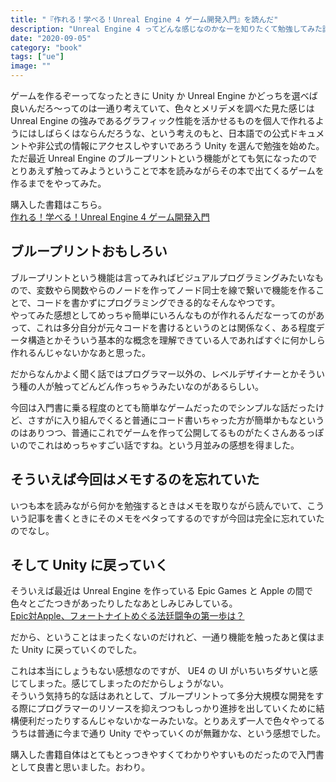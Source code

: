 ```yaml
---
title: "『作れる！学べる！Unreal Engine 4 ゲーム開発入門』を読んだ"
description: "Unreal Engine 4 ってどんな感じなのかなーを知りたくて勉強してみた話。"
date: "2020-09-05"
category: "book"
tags: ["ue"]
image: ""
---
```


ゲームを作るぞーってなったときに Unity か Unreal Engine かどっちを選べば良いんだろ～ってのは一通り考えていて、色々とメリデメを調べた見た感じは Unreal Engine の強みであるグラフィック性能を活かせるものを個人で作れるようにはしばらくはならんだろうな、という考えのもと、日本語での公式ドキュメントや非公式の情報にアクセスしやすいであろう Unity を選んで勉強を始めた。  
ただ最近 Unreal Engine のブループリントという機能がとても気になったのでとりあえず触ってみようということで本を読みながらその本で出てくるゲームを作るまでをやってみた。

購入した書籍はこちら。  
[作れる！学べる！Unreal Engine 4 ゲーム開発入門](https://www.amazon.co.jp/dp/B01N6RREDL)

## ブループリントおもしろい

ブループリントという機能は言ってみればビジュアルプログラミングみたいなもので、変数やら関数やらのノードを作ってノード同士を線で繋いで機能を作ることで、コードを書かずにプログラミングできる的なそんなやつです。  
やってみた感想としてめっちゃ簡単にいろんなものが作れるんだなーってのがあって、これは多分自分が元々コードを書けるというのとは関係なく、ある程度データ構造とかそういう基本的な概念を理解できている人であればすぐに何かしら作れるんじゃないかなあと思った。

だからなんかよく聞く話ではプログラマー以外の、レベルデザイナーとかそういう種の人が触ってどんどん作っちゃうみたいなのがあるらしい。

今回は入門書に乗る程度のとても簡単なゲームだったのでシンプルな話だったけど、さすがに入り組んでくると普通にコード書いちゃった方が簡単かもなというのはありつつ、普通にこれでゲームを作って公開してるものがたくさんあるっぽいのでこれはめっちゃすごい話ですね。という月並みの感想を得ました。

## そういえば今回はメモするのを忘れていた

いつも本を読みながら何かを勉強するときはメモを取りながら読んでいて、こういう記事を書くときにそのメモをペタってするのですが今回は完全に忘れていたのでなし。

## そして Unity に戻っていく

そういえば最近は Unreal Engine を作っている Epic Games と Apple の間で色々とごたつきがあったりしたなあとしみじみしている。  
[Epic対Apple、フォートナイトめぐる法廷闘争の第一歩は？](https://japan.cnet.com/article/35159113/)

だから、ということはまったくないのだけれど、一通り機能を触ったあと僕はまた Unity に戻っていくのでした。

これは本当にしょうもない感想なのですが、 UE4 の UI がいちいちダサいと感じてしまった。感じてしまったのだからしょうがない。  
そういう気持ち的な話はあれとして、ブループリントって多分大規模な開発をする際にプログラマーのリソースを抑えつつもしっかり進捗を出していくために結構便利だったりするんじゃないかなーみたいな。とりあえず一人で色々やってるうちは普通に今まで通り Unity でやっていくのが無難かな、という感想でした。

購入した書籍自体はとてもとっつきやすくてわかりやすいものだったので入門書として良書と思いました。おわり。

